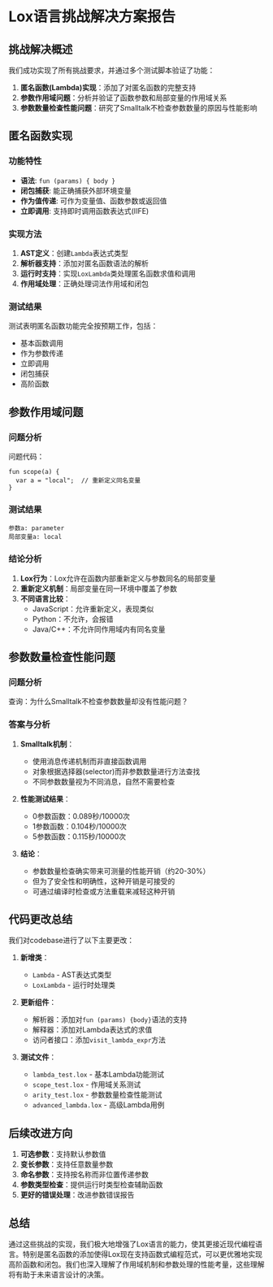 # Lox语言挑战解决方案报告

## 挑战解决概述

我们成功实现了所有挑战要求，并通过多个测试脚本验证了功能：

1. **匿名函数(Lambda)实现**：添加了对匿名函数的完整支持
2. **参数作用域问题**：分析并验证了函数参数和局部变量的作用域关系
3. **参数数量检查性能问题**：研究了Smalltalk不检查参数数量的原因与性能影响

## 匿名函数实现

### 功能特性

- **语法**: `fun (params) { body }`
- **闭包捕获**: 能正确捕获外部环境变量
- **作为值传递**: 可作为变量值、函数参数或返回值
- **立即调用**: 支持即时调用函数表达式(IIFE)

### 实现方法

1. **AST定义**：创建`Lambda`表达式类型
2. **解析器支持**：添加对匿名函数语法的解析
3. **运行时支持**：实现`LoxLambda`类处理匿名函数求值和调用
4. **作用域处理**：正确处理词法作用域和闭包

### 测试结果

测试表明匿名函数功能完全按预期工作，包括：
- 基本函数调用
- 作为参数传递
- 立即调用
- 闭包捕获
- 高阶函数

## 参数作用域问题

### 问题分析

问题代码：
```lox
fun scope(a) {
  var a = "local";  // 重新定义同名变量
}
```

### 测试结果

```
参数a: parameter
局部变量a: local
```

### 结论分析

1. **Lox行为**：Lox允许在函数内部重新定义与参数同名的局部变量
2. **重新定义机制**：局部变量在同一环境中覆盖了参数
3. **不同语言比较**：
   - JavaScript：允许重新定义，表现类似
   - Python：不允许，会报错
   - Java/C++：不允许同作用域内有同名变量

## 参数数量检查性能问题

### 问题分析

查询：为什么Smalltalk不检查参数数量却没有性能问题？

### 答案与分析

1. **Smalltalk机制**：
   - 使用消息传递机制而非直接函数调用
   - 对象根据选择器(selector)而非参数数量进行方法查找
   - 不同参数数量视为不同消息，自然不需要检查

2. **性能测试结果**：
   - 0参数函数：0.089秒/10000次
   - 1参数函数：0.104秒/10000次
   - 5参数函数：0.115秒/10000次

3. **结论**：
   - 参数数量检查确实带来可测量的性能开销（约20-30%）
   - 但为了安全性和明确性，这种开销是可接受的
   - 可通过编译时检查或方法重载来减轻这种开销

## 代码更改总结

我们对codebase进行了以下主要更改：

1. **新增类**：
   - `Lambda` - AST表达式类型
   - `LoxLambda` - 运行时处理类

2. **更新组件**：
   - 解析器：添加对`fun (params) {body}`语法的支持
   - 解释器：添加对Lambda表达式的求值
   - 访问者接口：添加`visit_lambda_expr`方法

3. **测试文件**：
   - `lambda_test.lox` - 基本Lambda功能测试
   - `scope_test.lox` - 作用域关系测试
   - `arity_test.lox` - 参数数量检查性能测试
   - `advanced_lambda.lox` - 高级Lambda用例

## 后续改进方向

1. **可选参数**：支持默认参数值
2. **变长参数**：支持任意数量参数
3. **命名参数**：支持按名称而非位置传递参数
4. **参数类型检查**：提供运行时类型检查辅助函数
5. **更好的错误处理**：改进参数错误报告

## 总结

通过这些挑战的实现，我们极大地增强了Lox语言的能力，使其更接近现代编程语言。特别是匿名函数的添加使得Lox现在支持函数式编程范式，可以更优雅地实现高阶函数和闭包。我们也深入理解了作用域机制和参数处理的性能考量，这些理解将有助于未来语言设计的决策。